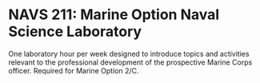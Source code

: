 # NAVS 211: Marine Option Naval Science Laboratory

One laboratory hour per week designed to introduce topics and activities relevant to the professional development of the prospective Marine Corps officer. Required for Marine Option 2/C.